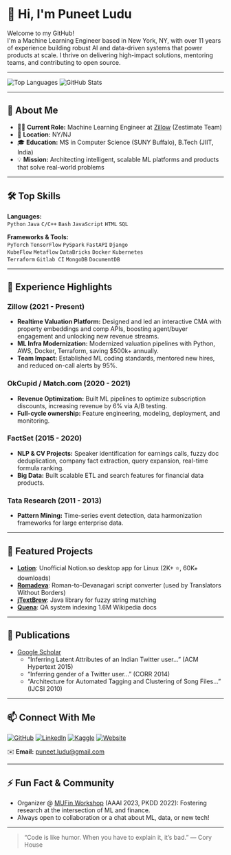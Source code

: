 # 👋 Hi, I'm Puneet Ludu

Welcome to my GitHub!  
I'm a Machine Learning Engineer based in New York, NY, with over 11 years of experience building robust AI and data-driven systems that power products at scale. I thrive on delivering high-impact solutions, mentoring teams, and contributing to open source.

---
![Top Languages](https://github-readme-stats.vercel.app/api/top-langs/?username=puneetsl&theme=github_dark_dimmed)
![GitHub Stats](https://github-readme-stats.vercel.app/api?username=puneetsl&show_icons=true&theme=github_dark_dimmed&show=reviews,discussions_started,discussions_answered,prs_merged,prs_merged_percentage )

---

## 🚀 About Me

- 🧑‍💻 **Current Role:** Machine Learning Engineer at [Zillow](https://www.zillow.com) (Zestimate Team)
- 📍 **Location:** NY/NJ
- 🎓 **Education:** MS in Computer Science (SUNY Buffalo), B.Tech (JIIT, India)
- 💡 **Mission:** Architecting intelligent, scalable ML platforms and products that solve real-world problems

---

## 🛠️ Top Skills

**Languages:**  
`Python` `Java` `C/C++` `Bash` `JavaScript` `HTML` `SQL`

**Frameworks & Tools:**  
`PyTorch` `TensorFlow` `PySpark` `FastAPI` `Django`  
`KubeFlow` `Metaflow` `DataBricks` `Docker` `Kubernetes`  
`Terraform` `Gitlab CI` `MongoDB` `DocumentDB`

---

## 💼 Experience Highlights

### Zillow (2021 - Present)
- **Realtime Valuation Platform:** Designed and led an interactive CMA with property embeddings and comp APIs, boosting agent/buyer engagement and unlocking new revenue streams.
- **ML Infra Modernization:** Modernized valuation pipelines with Python, AWS, Docker, Terraform, saving $500k+ annually.
- **Team Impact:** Established ML coding standards, mentored new hires, and reduced on-call alerts by 95%.

### OkCupid / Match.com (2020 - 2021)
- **Revenue Optimization:** Built ML pipelines to optimize subscription discounts, increasing revenue by 6% via A/B testing.
- **Full-cycle ownership:** Feature engineering, modeling, deployment, and monitoring.

### FactSet (2015 - 2020)
- **NLP & CV Projects:** Speaker identification for earnings calls, fuzzy doc deduplication, company fact extraction, query expansion, real-time formula ranking.
- **Big Data:** Built scalable ETL and search features for financial data products.

### Tata Research (2011 - 2013)
- **Pattern Mining:** Time-series event detection, data harmonization frameworks for large enterprise data.

---

## 🌟 Featured Projects

- [**Lotion**](https://github.com/puneetsl/lotion): Unofficial Notion.so desktop app for Linux (2K+ ⭐, 60K+ downloads)
- [**Romadeva**](https://github.com/puneetsl/romadeva): Roman-to-Devanagari script converter (used by Translators Without Borders)
- [**jTextBrew**](https://github.com/puneetsl/jTextBrew): Java library for fuzzy string matching
- [**Quena**](https://github.com/puneetsl/quena): QA system indexing 1.6M Wikipedia docs

---

## 📝 Publications

- [Google Scholar](https://scholar.google.com/citations?user=puneetsl)  
  - “Inferring Latent Attributes of an Indian Twitter user…” (ACM Hypertext 2015)
  - “Inferring gender of a Twitter user…” (CORR 2014)
  - “Architecture for Automated Tagging and Clustering of Song Files…” (IJCSI 2010)

---

## 📫 Connect With Me

[![GitHub](https://img.shields.io/badge/GitHub-puneetsl-181717?style=flat&logo=github)](https://github.com/puneetsl)
[![LinkedIn](https://img.shields.io/badge/LinkedIn-puneetsl-0077b5?style=flat&logo=linkedin)](https://linkedin.com/in/puneetsl)
[![Kaggle](https://img.shields.io/badge/Kaggle-puneetsl-20beff?style=flat&logo=kaggle)](https://kaggle.com/puneetsl)
[![Website](https://img.shields.io/badge/Website-puneet.io-0a192f?style=flat&logo=firefox-browser)](https://puneet.io)

✉️ **Email:** puneet.ludu@gmail.com

---

## ⚡ Fun Fact & Community

- Organizer @ [MUFin Workshop](https://sites.google.com/view/mufin-aaai-2023/) (AAAI 2023, PKDD 2022): Fostering research at the intersection of ML and finance.
- Always open to collaboration or a chat about ML, data, or new tech!

---

> “Code is like humor. When you have to explain it, it’s bad.” — Cory House
